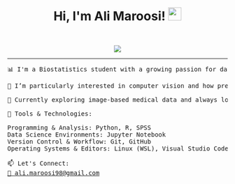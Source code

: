 <h1 align="center">
Hi, I'm Ali Maroosi!
	<a href="https://github.com/ali-maroosi" target="_self">
		<img src="https://media.giphy.com/media/hvRJCLFzcasrR4ia7z/giphy.gif" width="30">
	</a>
</h1>

<br/>
<p align="center">
	<a href="https://github.com/ali-maroosi">
		<img src="https://readme-typing-svg.herokuapp.com?lines=Biostatistics+Student;Machine+Learning+Developer;Always+Learning+New+Things&center=true&width=430&height=45">
	</a>
</p>

<hr>

<pre>
📊 I'm a Biostatistics student with a growing passion for data science and statistical modeling in healthcare.

🧠 I’m particularly interested in computer vision and how predictive models can be applied to real-world health data to support clinical decision-making and public health outcomes.

🌱 Currently exploring image-based medical data and always looking to bridge advanced analytics with practical health applications.

🧰 Tools & Technologies:

Programming & Analysis: Python, R, SPSS  
Data Science Environments: Jupyter Notebook
Version Control & Workflow: Git, GitHub  
Operating Systems & Editors: Linux (WSL), Visual Studio Code

📫 Let's Connect:
<a href="mailto:ali.maroosi98@gmail.com">📧 ali.maroosi98@gmail.com</a>
</pre>
